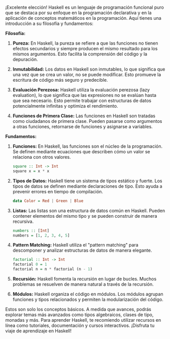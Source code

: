 ¡Excelente elección! Haskell es un lenguaje de programación funcional puro que se destaca por su enfoque en la programación declarativa y en la aplicación de conceptos matemáticos en la programación. Aquí tienes una introducción a su filosofía y fundamentos:

**Filosofía:**

1. **Pureza:** En Haskell, la pureza se refiere a que las funciones no tienen efectos secundarios y siempre producen el mismo resultado para los mismos argumentos. Esto facilita la comprensión del código y la depuración.

2. **Inmutabilidad:** Los datos en Haskell son inmutables, lo que significa que una vez que se crea un valor, no se puede modificar. Esto promueve la escritura de código más seguro y predecible.

3. **Evaluación Perezosa:** Haskell utiliza la evaluación perezosa (lazy evaluation), lo que significa que las expresiones no se evalúan hasta que sea necesario. Esto permite trabajar con estructuras de datos potencialmente infinitas y optimiza el rendimiento.

4. **Funciones de Primera Clase:** Las funciones en Haskell son tratadas como ciudadanos de primera clase. Pueden pasarse como argumentos a otras funciones, retornarse de funciones y asignarse a variables.

**Fundamentos:**

1. **Funciones:** En Haskell, las funciones son el núcleo de la programación. Se definen mediante ecuaciones que describen cómo un valor se relaciona con otros valores.

   ```haskell
   square :: Int -> Int
   square x = x * x
   ```

2. **Tipos de Datos:** Haskell tiene un sistema de tipos estático y fuerte. Los tipos de datos se definen mediante declaraciones de tipo. Esto ayuda a prevenir errores en tiempo de compilación.

   ```haskell
   data Color = Red | Green | Blue
   ```

3. **Listas:** Las listas son una estructura de datos común en Haskell. Pueden contener elementos del mismo tipo y se pueden construir de manera recursiva.

   ```haskell
   numbers :: [Int]
   numbers = [1, 2, 3, 4, 5]
   ```

4. **Pattern Matching:** Haskell utiliza el "pattern matching" para descomponer y analizar estructuras de datos de manera elegante.

   ```haskell
   factorial :: Int -> Int
   factorial 0 = 1
   factorial n = n * factorial (n - 1)
   ```

5. **Recursión:** Haskell fomenta la recursión en lugar de bucles. Muchos problemas se resuelven de manera natural a través de la recursión.

6. **Módulos:** Haskell organiza el código en módulos. Los módulos agrupan funciones y tipos relacionados y permiten la modularización del código.

Estos son solo los conceptos básicos. A medida que avances, podrás explorar temas más avanzados como tipos algebraicos, clases de tipo, monadas y más. Para aprender Haskell, te recomiendo utilizar recursos en línea como tutoriales, documentación y cursos interactivos. ¡Disfruta tu viaje de aprendizaje en Haskell!